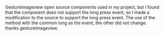 Gestureimageview open source components used in my project, but I found that the component does not support the long press event, so I made a modification to the source to support the long press event. The use of the method with the common long as the event, the other did not change.
thanks gestureimageview.
